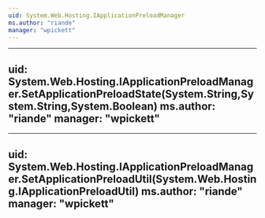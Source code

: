 ```yaml
---
uid: System.Web.Hosting.IApplicationPreloadManager
ms.author: "riande"
manager: "wpickett"
---
```


---
uid: System.Web.Hosting.IApplicationPreloadManager.SetApplicationPreloadState(System.String,System.String,System.Boolean)
ms.author: "riande"
manager: "wpickett"
---

---
uid: System.Web.Hosting.IApplicationPreloadManager.SetApplicationPreloadUtil(System.Web.Hosting.IApplicationPreloadUtil)
ms.author: "riande"
manager: "wpickett"
---
